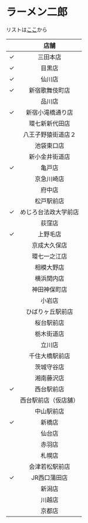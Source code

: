 # ラーメン二郎

リストは[ここ](http://www.geocities.co.jp/Foodpia-Olive/3433/)から

||店舗|
|:--:|:--:|
|✓|三田本店|
|✓|目黒店|
|✓|仙川店|
|✓|新宿歌舞伎町店|
||品川店|
|✓|新宿小滝橋通り店|
||環七新新代田店|
||八王子野猿街道店２|
||池袋東口店|
||新小金井街道店|
|✓|亀戸店|
||京急川崎店|
||府中店|
||松戸駅前店|
|✓|めじろ台法政大学前店|
||荻窪店|
|✓|上野毛店|
||京成大久保店|
||環七一之江店|
||相模大野店|
||横浜関内店|
||神田神保町店|
||小岩店|
||ひばりヶ丘駅前店|
||桜台駅前店|
||栃木街道店|
||立川店|
||千住大橋駅前店|
||茨城守谷店|
||湘南藤沢店|
|✓|西台駅前店|
||西台駅前店（仮店舗） |
||中山駅前店|
|✓|新橋店|
||仙台店|
||赤羽店|
||札幌店|
||会津若松駅前店|
|✓|JR西口蒲田店|
||新潟店|
||川越店|
||京都店|
